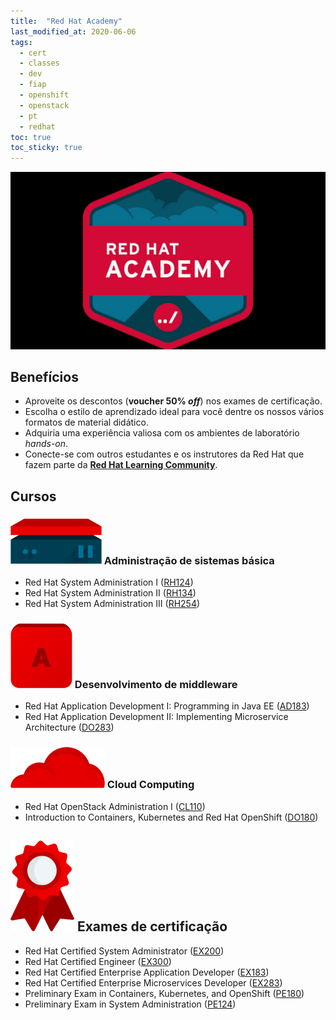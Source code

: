 ```yaml
---
title:  "Red Hat Academy"
last_modified_at: 2020-06-06
tags:
  - cert
  - classes
  - dev
  - fiap
  - openshift
  - openstack
  - pt
  - redhat
toc: true
toc_sticky: true
---
```


[![](/assets/images/posts/2018-04-01-redhat-academy/2018-04-01-redhat-academy.jpg)](https://www.redhat.com/pt-br/services/training/red-hat-academy)

## Benefícios
- Aproveite os descontos (**voucher 50% *off***) nos exames de certificação.
- Escolha o estilo de aprendizado ideal para você dentre os nossos vários formatos de material didático.
- Adquiria uma experiência valiosa com os ambientes de laboratório *hands-on*.
- Conecte-se com outros estudantes e os instrutores da Red Hat que fazem parte da [**Red Hat Learning Community**](https://learn.redhat.com/).

## Cursos
### ![](/assets/images/posts/2018-04-01-redhat-academy/icon1.png) Administração de sistemas básica
  * Red Hat System Administration I ([RH124](https://www.redhat.com/pt-br/services/training/rh124-red-hat-system-administration-i))
  * Red Hat System Administration II ([RH134](https://www.redhat.com/pt-br/services/training/rh134-red-hat-system-administration-ii))
  * Red Hat System Administration III ([RH254](https://www.redhat.com/pt-br/services/training/rh254-red-hat-system-administration-iii))

### ![](/assets/images/posts/2018-04-01-redhat-academy/icon2.png) Desenvolvimento de middleware
  * Red Hat Application Development I: Programming in Java EE ([AD183](https://www.redhat.com/pt-br/services/training/ad183-red-hat-application-development-i-programming-java-ee))
  * Red Hat Application Development II: Implementing Microservice Architecture ([DO283](https://www.redhat.com/pt-br/services/training/do283-red-hat-application-development-ii-implementing-microservice-architectures))

### ![](/assets/images/posts/2018-04-01-redhat-academy/icon3.png) Cloud Computing
  * Red Hat OpenStack Administration I ([CL110](https://www.redhat.com/pt-br/services/training/cl110-red-hat-openstack-administration-i-core-operations-cloud-operators))
  * Introduction to Containers, Kubernetes and Red Hat OpenShift ([DO180](https://www.redhat.com/pt-br/services/training/do180-introduction-containers-kubernetes-red-hat-openshift))

## ![](/assets/images/posts/2018-04-01-redhat-academy/icon4.png) Exames de certificação
- Red Hat Certified System Administrator ([EX200](https://www.redhat.com/pt-br/services/training/ex200-red-hat-certified-system-administrator-rhcsa-exam))
- Red Hat Certified Engineer ([EX300](https://www.redhat.com/pt-br/services/training/ex300-red-hat-certified-engineer-rhce-exam))
- Red Hat Certified Enterprise Application Developer ([EX183](https://www.redhat.com/pt-br/services/training/ex183-red-hat-certified-enterprise-application-developer-exam))
- Red Hat Certified Enterprise Microservices Developer ([EX283](https://www.redhat.com/pt-br/services/training/ex283-red-hat-certified-enterprise-microservices-developer-exam))
- Preliminary Exam in Containers, Kubernetes, and OpenShift ([PE180](https://www.redhat.com/pt-br/services/training/pe180-preliminary-exam-containers-kubernetes-openshift))
- Preliminary Exam in System Administration ([PE124](https://www.redhat.com/pt-br/services/training/pe124-preliminary-exam-red-hat-system-administration-I))